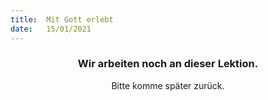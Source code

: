 ```yaml
---
title:  Mit Gott erlebt
date:   15/01/2021
---
```


### <center>Wir arbeiten noch an dieser Lektion.</center>
<center>Bitte komme später zurück.</center>